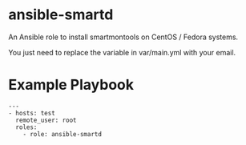 # ansible-smartd
An Ansible role to install smartmontools on CentOS / Fedora systems.

You just need to replace the variable in var/main.yml with your email.

# Example Playbook

```
---
- hosts: test
  remote_user: root
  roles: 
    - role: ansible-smartd
```
